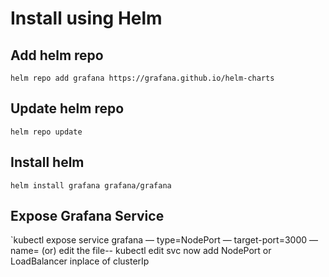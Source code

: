 # Install using Helm

## Add helm repo

`helm repo add grafana https://grafana.github.io/helm-charts`

## Update helm repo

`helm repo update`

## Install helm 

`helm install grafana grafana/grafana`

## Expose Grafana Service

`kubectl expose service grafana — type=NodePort — target-port=3000 — name=<requiredname>
(or)
edit the file-- kubectl edit svc <servicename>    now add NodePort or LoadBalancer inplace of clusterIp 
